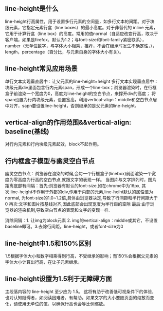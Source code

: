 ## line-height是什么
line-height行高属性，用于设置多行元素的空间量，如多行文本的间距。对于块级元素，它指定元素行盒（line boxes）的最小高度。对于非替代的 inline 元素，它用于计算行盒（line box）的高度。常用的值normal（自适应改变行高，取决于客户端，如果是firefox，默认为1.2；与font-size和font-family紧密联系），number（无单位数字，与字体大小相乘，推荐，不会在继承时发生不确定性，），length，percentage（百分比，与元素自身的字体大小有关）。

## line-height常见应用场景
单行文本实现垂直居中：让父元素的line-height=height
多行文本实现垂直居中：块级元素div里面包含行内元素span，形成一个line-box；浏览器渲染时，在行框盒子前渲染一个宽度为0，高度为line-height的空白节点，来撑开div的高度；
    将span设置为行内块级元素，设置宽高，利用vertical-align：middle和空白节点居中对齐，sapn要设置line-height，否则继承的是父元素的line-height。

## vertical-align的作用范围&&vertical-align: baseline(基线)
对行内元素和行内块级元素起效，block不起作用。

## 行内框盒子模型与幽灵空白节点
幽灵空白节点：浏览器在渲染的时候,会每一个行框盒子(linebox)前面渲染一个宽度为零高度为行高的空白节点,就跟文字的表现一样。
当图片与文字排列时，图片距离底部有间隔：首先:浏览器有默认的font-size,如在chrome中为16px,
其次:line-height不作用于外部的div,作用于内部的元素,line-heiht默认的属性值为normal, 为font-size的1.0~1.2倍,具体由浏览器决定,导致了行间距和半行间距大于0
再次:文字和图片按基线对齐,因此底部会出现宽度为半行距的空隙
最后:由于浏览器的渲染机制,导致空白节点的表现和文字的变现一样.

消除间隔：1. 让img为block元素 2. img的vertical-align：middle或其它，不设置baseline即可。3.去除行间距，line-height，或者font-size为0

## line-height中1.5和150%区别
1.5根据字体大小和数字相乘得到行高，不受继承的影响；而150%会根据父元素的字体大小计算出行高，在让子元素继承。

## line-height设置为1.5利于无障碍方面
主段落内容的 line-height 至少应为 1.5。 这将有助于改善低可视条件下的体验，也对认知阻碍者，如阅读困难者，有帮助。如果文字的大小要随页面的缩放而变化，请使用无单位的值，以确保行高也会等比例缩放。